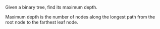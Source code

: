Given a binary tree, find its maximum depth.

Maximum depth is the number of nodes along the longest path from the root node to the farthest leaf node.
